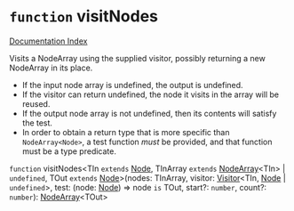 # `function` visitNodes

[Documentation Index](../README.md)

Visits a NodeArray using the supplied visitor, possibly returning a new NodeArray in its place.

- If the input node array is undefined, the output is undefined.
- If the visitor can return undefined, the node it visits in the array will be reused.
- If the output node array is not undefined, then its contents will satisfy the test.
- In order to obtain a return type that is more specific than `NodeArray<Node>`, a test
  function _must_ be provided, and that function must be a type predicate.

`function` visitNodes\<TIn `extends` [Node](../private.interface.Node/README.md), TInArray `extends` [NodeArray](../private.interface.NodeArray/README.md)\<TIn> | `undefined`, TOut `extends` [Node](../private.interface.Node/README.md)>(nodes: TInArray, visitor: [Visitor](../private.type.Visitor/README.md)\<TIn, [Node](../private.interface.Node/README.md) | `undefined`>, test: (node: [Node](../private.interface.Node/README.md)) => node `is` TOut, start?: `number`, count?: `number`): [NodeArray](../private.interface.NodeArray/README.md)\<TOut>